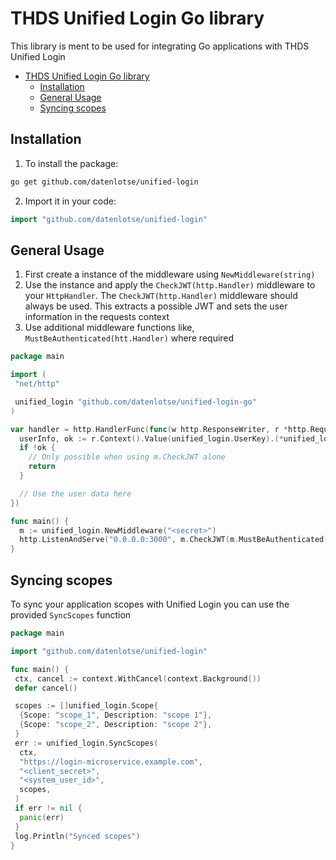 # THDS Unified Login Go library

This library is ment to be used for integrating Go
applications with THDS Unified Login

<!--toc:start-->

- [THDS Unified Login Go library](#thds-unified-login-go-library)
  - [Installation](#installation)
  - [General Usage](#general-usage)
  - [Syncing scopes](#syncing-scopes)
  <!--toc:end-->

## Installation

1. To install the package:

```sh
go get github.com/datenlotse/unified-login
```

2. Import it in your code:

```go
import "github.com/datenlotse/unified-login"
```

## General Usage

1. First create a instance of the middleware using `NewMiddleware(string)`
2. Use the instance and apply the `CheckJWT(http.Handler)` middleware to your `HttpHandler`.
   The `CheckJWT(http.Handler)` middleware should always be used.
   This extracts a possible JWT and sets the user information in the requests context
3. Use additional middleware functions like,
   `MustBeAuthenticated(htt.Handler)` where required

```go
package main

import (
 "net/http"

 unified_login "github.com/datenlotse/unified-login-go"
)

var handler = http.HandlerFunc(func(w http.ResponseWriter, r *http.Request) {
  userInfo, ok := r.Context().Value(unified_login.UserKey).(*unified_login.UserInformation)
  if !ok {
    // Only possible when using m.CheckJWT alone
    return
  }

  // Use the user data here
})

func main() {
  m := unified_login.NewMiddleware("<secret>")
  http.ListenAndServe("0.0.0.0:3000", m.CheckJWT(m.MustBeAuthenticated(handler)))
}
```

## Syncing scopes

To sync your application scopes with Unified Login
you can use the provided `SyncScopes` function

```go
package main

import "github.com/datenlotse/unified-login"

func main() {
 ctx, cancel := context.WithCancel(context.Background())
 defer cancel()

 scopes := []unified_login.Scope{
  {Scope: "scope_1", Description: "scope 1"},
  {Scope: "scope_2", Description: "scope 2"},
 }
 err := unified_login.SyncScopes(
  ctx,
  "https://login-microservice.example.com",
  "<client_secret>",
  "<system_user_id>",
  scopes,
 )
 if err != nil {
  panic(err)
 }
 log.Println("Synced scopes")
}
```
